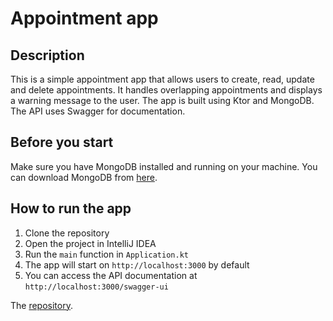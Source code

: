 # Appointment app 
## Description
This is a simple appointment app that allows users to create, read, update and delete appointments. It handles overlapping appointments and displays a warning message to the user. The app is built using Ktor and MongoDB. The API uses Swagger for documentation.

## Before you start
Make sure you have MongoDB installed and running on your machine. You can download MongoDB from [here](https://www.mongodb.com/try/download/community).

## How to run the app
1. Clone the repository
2. Open the project in IntelliJ IDEA
3. Run the `main` function in `Application.kt`
4. The app will start on `http://localhost:3000` by default
5. You can access the API documentation at `http://localhost:3000/swagger-ui`


The [repository](https://github.com/kaloczikornel/appointment-app).